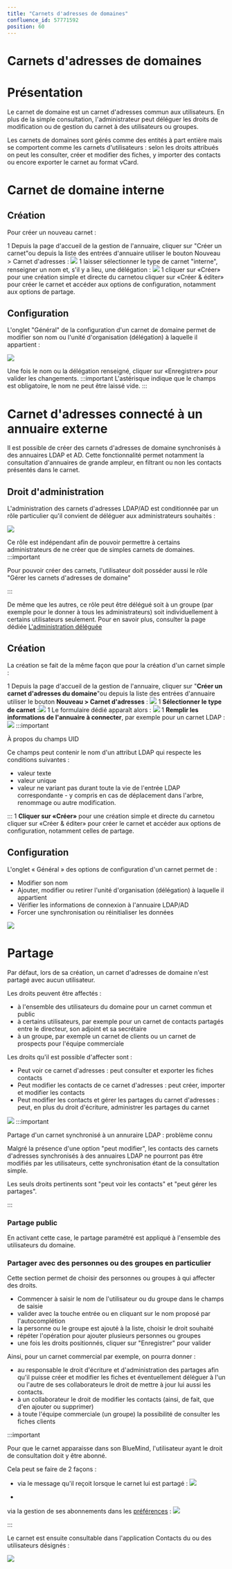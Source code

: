 ```yaml
---
title: "Carnets d'adresses de domaines"
confluence_id: 57771592
position: 60
---
```

# Carnets d'adresses de domaines


# Présentation

Le carnet de domaine est un carnet d'adresses commun aux utilisateurs. En plus de la simple consultation, l'administrateur peut déléguer les droits de modification ou de gestion du carnet à des utilisateurs ou groupes.

Les carnets de domaines sont gérés comme des entités à part entière mais se comportent comme les carnets d'utilisateurs : selon les droits attribués on peut les consulter, créer et modifier des fiches, y importer des contacts ou encore exporter le carnet au format vCard.


# Carnet de domaine interne

## Création

Pour créer un nouveau carnet :

1 Depuis la page d'accueil de la gestion de l'annuaire, cliquer sur "Créer un carnet"ou depuis la liste des entrées d'annuaire utiliser le bouton Nouveau > Carnet d'adresses : ![](../../attachments/57771592/57771617.png)
1 laisser sélectionner le type de carnet "interne", renseigner un nom et, s'il y a lieu, une délégation : ![](../../attachments/57771592/57771615.png)
1 cliquer sur «Créer» pour une création simple et directe du carnetou cliquer sur «Créer & éditer» pour créer le carnet et accéder aux options de configuration, notamment aux options de partage.


## Configuration

L'onglet "Général" de la configuration d'un carnet de domaine permet de modifier son nom ou l'unité d'organisation (délégation) à laquelle il appartient :

![](../../attachments/57771592/57771613.png)

Une fois le nom ou la délégation renseigné, cliquer sur «Enregistrer» pour valider les changements.
:::important
L'astérisque indique que le champs est obligatoire, le nom ne peut être laissé vide.
:::

# Carnet d'adresses connecté à un annuaire externe

Il est possible de créer des carnets d'adresses de domaine synchronisés à des annuaires LDAP et AD. Cette fonctionnalité permet notamment la consultation d'annuaires de grande ampleur, en filtrant ou non les contacts présentés dans le carnet.

## Droit d'administration

L'administration des carnets d'adresses LDAP/AD est conditionnée par un rôle particulier qu'il convient de déléguer aux administrateurs souhaités :

![](../../attachments/57771592/57771605.png)

Ce rôle est indépendant afin de pouvoir permettre à certains administrateurs de ne créer que de simples carnets de domaines.
:::important

Pour pouvoir créer des carnets, l'utilisateur doit posséder aussi le rôle "Gérer les carnets d'adresses de domaine"

:::

De même que les autres, ce rôle peut être délégué soit à un groupe (par exemple pour le donner à tous les administrateurs) soit individuellement à certains utilisateurs seulement.
Pour en savoir plus, consulter la page dédiée [L'administration déléguée](/Guide_de_l_administrateur/Gestion_des_entités/Utilisateurs/L_administration_déléguée/)

## Création

La création se fait de la même façon que pour la création d'un carnet simple :

1 Depuis la page d'accueil de la gestion de l'annuaire, cliquer sur "**Créer un carnet d'adresses du domaine**"ou depuis la liste des entrées d'annuaire utiliser le bouton **Nouveau > Carnet d'adresses** : ![](../../attachments/57771592/57771617.png)
1 **Sélectionner le type de carnet** :![](../../attachments/57771592/57771595.png)
1 Le formulaire dédié apparaît alors : ![](../../attachments/57771592/57771603.png)
1 
**Remplir les informations de l'annuaire à connecter**, par exemple pour un carnet LDAP :
![](../../attachments/57771592/57771601.png)
:::important

À propos du champs UID

Ce champs peut contenir le nom d'un attribut LDAP qui respecte les conditions suivantes :

  - valeur texte
  - valeur unique
  - valeur ne variant pas durant toute la vie de l'entrée LDAP correspondante - y compris en cas de déplacement dans l'arbre, renommage ou autre modification.

:::
1 **Cliquer sur «Créer»** pour une création simple et directe du carnetou cliquer sur «Créer & éditer» pour créer le carnet et accéder aux options de configuration, notamment celles de partage.


## Configuration

L'onglet « Général » des options de configuration d'un carnet permet de :

- Modifier son nom
- Ajouter, modifier ou retirer l'unité d'organisation (délégation) à laquelle il appartient
- Vérifier les informations de connexion à l'annuaire LDAP/AD
- Forcer une synchronisation ou réinitialiser les données


![](../../attachments/57771592/57771599.png)

# Partage

Par défaut, lors de sa création, un carnet d'adresses de domaine n'est partagé avec aucun utilisateur.

Les droits peuvent être affectés :

- à l'ensemble des utilisateurs du domaine pour un carnet commun et public
- à certains utilisateurs, par exemple pour un carnet de contacts partagés entre le directeur, son adjoint et sa secrétaire
- à un groupe, par exemple un carnet de clients ou un carnet de prospects pour l'équipe commerciale


Les droits qu'il est possible d'affecter sont :

- Peut voir ce carnet d'adresses : peut consulter et exporter les fiches contacts
- Peut modifier les contacts de ce carnet d'adresses : peut créer, importer et modifier les contacts
- Peut modifier les contacts et gérer les partages du carnet d'adresses : peut, en plus du droit d'écriture, administrer les partages du carnet


![](../../attachments/57771592/57771611.png)
:::important

Partage d'un carnet synchronisé à un annuraire LDAP : problème connu

Malgré la présence d'une option "peut modifier", les contacts des carnets d'adresses synchronisés à des annuaires LDAP ne pourront pas être modifiés par les utilisateurs, cette synchronisation étant de la consultation simple.

Les seuls droits pertinents sont "peut voir les contacts" et "peut gérer les partages".

:::

### Partage public

En activant cette case, le partage paramétré est appliqué à l'ensemble des utilisateurs du domaine.

### Partager avec des personnes ou des groupes en particulier

Cette section permet de choisir des personnes ou groupes à qui affecter des droits.

- Commencer à saisir le nom de l'utilisateur ou du groupe dans le champs de saisie
- valider avec la touche entrée ou en cliquant sur le nom proposé par l'autocomplétion
- la personne ou le groupe est ajouté à la liste, choisir le droit souhaité
- répéter l'opération pour ajouter plusieurs personnes ou groupes
- une fois les droits positionnés, cliquer sur "Enregistrer" pour valider


Ainsi, pour un carnet commercial par exemple, on pourra donner :

- au responsable le droit d'écriture et d'administration des partages afin qu'il puisse créer et modifier les fiches et éventuellement déléguer à l'un ou l'autre de ses collaborateurs le droit de mettre à jour lui aussi les contacts.
- à un collaborateur le droit de modifier les contacts (ainsi, de fait, que d'en ajouter ou supprimer)
- à toute l'équipe commerciale (un groupe) la possibilité de consulter les fiches clients

:::important

Pour que le carnet apparaisse dans son BlueMind, l'utilisateur ayant le droit de consultation doit y être abonné.

Cela peut se faire de 2 façons :

- via le message qu'il reçoit lorsque le carnet lui est partagé :
![](../../attachments/57771592/57771609.png)

- 
via la gestion de ses abonnements dans les [préférences](/Guide_de_l_utilisateur/Les_contacts/Gestion_des_carnets_d_adresses/) :
 ![](../../attachments/57771592/57771607.png)


:::

Le carnet est ensuite consultable dans l'application Contacts du ou des utilisateurs désignés :

![](../../attachments/57771592/57771597.png)


